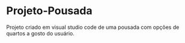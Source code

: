 # Projeto-Pousada
 Projeto criado em visual studio code de uma pousada com opções de quartos a gosto do usuário.
